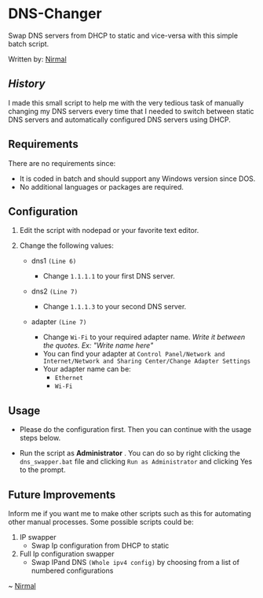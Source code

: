 # DNS-Changer

Swap DNS servers from DHCP to static and vice-versa with this simple batch script.

Written by: [Nirmal](https://github.com/nirmal-k-r)

*History*
--------------------------

I made this small script to help me with the very tedious task of manually changing my DNS servers every time that I needed to switch between static DNS servers and automatically configured DNS servers using DHCP.


Requirements
------------------------
There are no requirements since:
 - It is coded in batch and should support any Windows version since DOS.
 - No additional languages or packages are required.

Configuration
-----------------------
1. Edit the script with nodepad or your favorite text editor.

2. Change the following values:   
    - dns1 `(Line 6)`
        - Change `1.1.1.1` to your first DNS server.

    - dns2 `(Line 7)`
        - Change `1.1.1.3` to your second DNS server.

    - adapter `(Line 7)` 
        - Change `Wi-Fi` to your required adapter name. _Write it between the quotes. Ex: "Write name here"_
        - You can find your adapter at 
        `Control Panel/Network and Internet/Network and Sharing Center/Change Adapter Settings`
        - Your adapter name can be:
            - `Ethernet` 
            - `Wi-Fi` 

Usage
-----------------
- Please do the configuration first. Then you can continue with the usage steps below.

- Run the script as __**Administrator**__ . You can do so by right clicking the `dns_swapper.bat` file and clicking `Run as Administrator` and clicking Yes to the prompt.


Future Improvements
------------------
Inform me if you want me to make other scripts such as this for automating other manual processes.
Some possible scripts could be:
 1. IP swapper
    - Swap Ip configuration from DHCP to static
 2. Full Ip configuration swapper
    - Swap IPand DNS `(Whole ipv4 config)` by choosing from a list of numbered configurations

~ [Nirmal](https://github.com/nirmal-k-r)